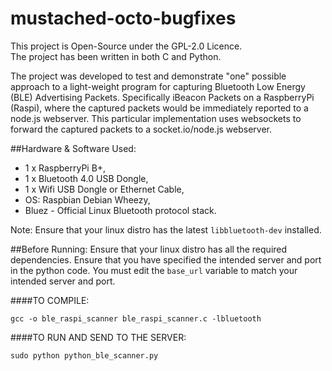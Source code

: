 # mustached-octo-bugfixes
This project is Open-Source under the GPL-2.0 Licence.  
The project has been written in both C and Python.

The project was developed to test and demonstrate "one" possible approach to a light-weight program for capturing Bluetooth Low Energy (BLE) Advertising Packets.
Specifically iBeacon Packets on a RaspberryPi (Raspi), where the captured packets would be immediately reported to a node.js webserver.
This particular implementation uses websockets to forward the captured packets to a socket.io/node.js webserver. 

##Hardware & Software Used:
* 1 x RaspberryPi B+,
* 1 x Bluetooth 4.0  USB Dongle,
* 1 x Wifi USB Dongle or Ethernet Cable,
* OS: Raspbian Debian Wheezy,
* Bluez - Official Linux Bluetooth protocol stack.

Note: Ensure that your linux distro has the latest `libbluetooth-dev` installed.

##Before Running:
Ensure that your linux distro has all the required dependencies.
Ensure that you have specified the intended server and port in the python code.
You must edit the `base_url` variable to match your intended server and port. 

####TO COMPILE:

```gcc -o ble_raspi_scanner ble_raspi_scanner.c -lbluetooth```

####TO RUN AND SEND TO THE SERVER:

```sudo python python_ble_scanner.py```
